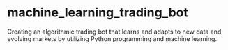 # machine_learning_trading_bot
Creating an algorithmic trading bot that learns and adapts to new data and evolving markets by utilizing Python programming and machine learning.
